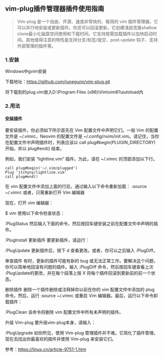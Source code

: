 ## vim-plug插件管理器插件使用指南

> Vim-plug 是一个自由、开源、速度非常快的、极简的 vim 插件管理器。它可以并行地安装或更新插件。你还可以回滚更新。它创建浅层克隆shallow clone最小化磁盘空间使用和下载时间。它支持按需加载插件以加快启动时间。其他值得注意的特性是支持分支/标签/提交、post-update 钩子、支持外部管理的插件等。

### 1.安装
Windows中gvim安装

下载地址：https://github.com/junegunn/vim-plug.git

将下载到的plug.vim放入D:\Program Files (x86)\Vim\vim81\autoload内

### 2.用法

#### 安装插件
要安装插件，你必须如下所示首先在 Vim 配置文件中声明它们。一般 Vim 的配置文件是 ~/.vimrc，Neovim 的配置文件是 ~/.config/nvim/init.vim。请记住，当你在配置文件中声明插件时，列表应该以 call plug#begin(PLUGIN_DIRECTORY) 开始，并以 plug#end() 结束。

例如，我们安装 “lightline.vim” 插件。为此，请在 ~/.vimrc 的顶部添加以下行。
```vim
call plug#begin('~/.vim/plugged')
Plug 'itchyny/lightline.vim'
call plug#end()
```
在 vim 配置文件中添加上面的行后，通过输入以下命令重新加载：
:source ~/.vimrc
或者，只需重新打开 Vim 编辑器

现在，打开 vim 编辑器：

$ vim
使用以下命令检查状态：

:PlugStatus
然后输入下面的命令，然后按回车键安装之前在配置文件中声明的插件。

:PlugInstall
更新插件
要更新插件，请运行：

:PlugUpdate
更新插件后，按下 d 查看更改。或者，你可以之后输入 :PlugDiff。

审查插件
有时，更新的插件可能有新的 bug 或无法正常工作。要解决这个问题，你可以简单地回滚有问题的插件。输入 :PlugDiff 命令，然后按回车键查看上次 :PlugUpdate的更改，并在每个段落上按 X 将每个插件回滚到更新前的前一个状态。

删除插件
删除一个插件删除或注释掉你以前在你的 vim 配置文件中添加的 plug 命令。然后，运行 :source ~/.vimrc 或重启 Vim 编辑器。最后，运行以下命令卸载插件：

:PlugClean
该命令将删除 vim 配置文件中所有未声明的插件。

升级 Vim-plug
要升级vim-plug本身，请输入：

:PlugUpgrade
如你所见，使用 Vim-plug 管理插件并不难。它简化了插件管理。现在去找出你最喜欢的插件并使用 Vim-plug 来安装它们。

参考：https://linux.cn/article-9751-1.htm
